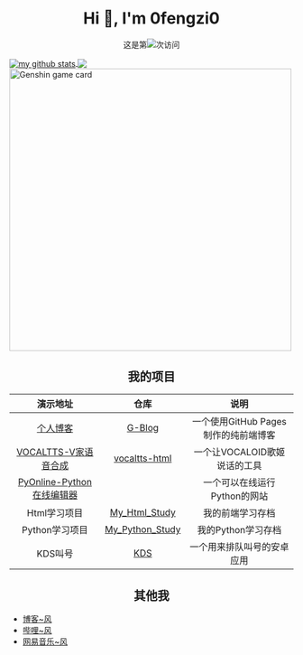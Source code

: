 <h1 align="center">Hi 👋, I'm 0fengzi0</h1>

<p align="center">这是第<img src="https://profile-counter.glitch.me/0fengzi0/count.svg" />次访问</p>

<a href="https://github.com/0fengzi0">
  <img align="center" src="https://github-readme-stats-teal.vercel.app/api?username=0fengzi0&show_icons=truet&include_all_commits=True&hide=contribs" alt="my github stats" />
</a>

<a href="https://github.com/0fengzi0">
  <!-- Change the `github-readme-stats.anuraghazra1.vercel.app` to `github-readme-stats.vercel.app`  -->
  <img align="center" src="https://github-readme-stats-teal.vercel.app/api/top-langs/?username=0fengzi0&layout=compact" />
</a>

<img align="center" alt="Genshin game card" width="500" src="https://genshin-card.getloli.com/detail/rand/276250476.png" />

<h2 align="center">我的项目</h2>

|                    演示地址                     |                             仓库                             |                 说明                 |
| :---------------------------------------------: | :----------------------------------------------------------: | :----------------------------------: |
|           [个人博客](http://5ixf.vip)           |         [G-Blog](https://github.com/0fengzi0/G-Blog)         | 一个使用GitHub Pages制作的纯前端博客 |
|   [VOCALTTS-V家语音合成](http://tts.5ixf.vip)   |  [vocaltts-html](https://github.com/0fengzi0/vocaltts-html)  |     一个让VOCALOID歌姬说话的工具     |
| [PyOnline-Python在线编辑器](http://py.5ixf.vip) |                                                              |     一个可以在线运行Python的网站     |
|                  Html学习项目                   |  [My_Html_Study](https://github.com/0fengzi0/My_Html_Study)  |           我的前端学习存档           |
|                 Python学习项目                  | [My_Python_Study](https://github.com/0fengzi0/My_Python_Study) |          我的Python学习存档          |
|                     KDS叫号                     |            [KDS](https://github.com/isancha/KDS)             |      一个用来排队叫号的安卓应用      |

<h2 align="center">其他我</h2>

- [博客~风](http://5ixf.vip)
- [哔哩~风](https://space.bilibili.com/13938564)
- [网易音乐~风](https://music.163.com/#/user/home?id=300712191)
